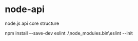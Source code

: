 # node-api
node.js api core structure

npm install --save-dev eslint
.\node_modules\.bin\eslint --init